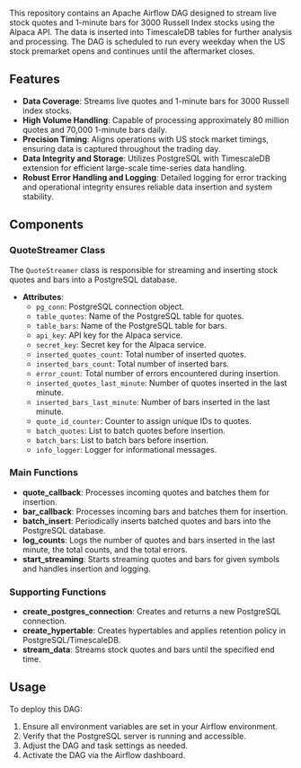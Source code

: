 This repository contains an Apache Airflow DAG designed to stream live stock quotes and 1-minute bars for 3000 Russell Index stocks using the Alpaca API. The data is inserted into TimescaleDB tables for further analysis and processing. The DAG is scheduled to run every weekday when the US stock premarket opens and continues until the aftermarket closes.

## Features
- **Data Coverage**: Streams live quotes and 1-minute bars for 3000 Russell index stocks.
- **High Volume Handling**: Capable of processing approximately 80 million quotes and 70,000 1-minute bars daily.
- **Precision Timing**: Aligns operations with US stock market timings, ensuring data is captured throughout the trading day.
- **Data Integrity and Storage**: Utilizes PostgreSQL with TimescaleDB extension for efficient large-scale time-series data handling.
- **Robust Error Handling and Logging**: Detailed logging for error tracking and operational integrity ensures reliable data insertion and system stability.

## Components

### QuoteStreamer Class
The `QuoteStreamer` class is responsible for streaming and inserting stock quotes and bars into a PostgreSQL database.

- **Attributes**:
  - `pg_conn`: PostgreSQL connection object.
  - `table_quotes`: Name of the PostgreSQL table for quotes.
  - `table_bars`: Name of the PostgreSQL table for bars.
  - `api_key`: API key for the Alpaca service.
  - `secret_key`: Secret key for the Alpaca service.
  - `inserted_quotes_count`: Total number of inserted quotes.
  - `inserted_bars_count`: Total number of inserted bars.
  - `error_count`: Total number of errors encountered during insertion.
  - `inserted_quotes_last_minute`: Number of quotes inserted in the last minute.
  - `inserted_bars_last_minute`: Number of bars inserted in the last minute.
  - `quote_id_counter`: Counter to assign unique IDs to quotes.
  - `batch_quotes`: List to batch quotes before insertion.
  - `batch_bars`: List to batch bars before insertion.
  - `info_logger`: Logger for informational messages.

### Main Functions

- **quote_callback**: Processes incoming quotes and batches them for insertion.
- **bar_callback**: Processes incoming bars and batches them for insertion.
- **batch_insert**: Periodically inserts batched quotes and bars into the PostgreSQL database.
- **log_counts**: Logs the number of quotes and bars inserted in the last minute, the total counts, and the total errors.
- **start_streaming**: Starts streaming quotes and bars for given symbols and handles insertion and logging.

### Supporting Functions

- **create_postgres_connection**: Creates and returns a new PostgreSQL connection.
- **create_hypertable**: Creates hypertables and applies retention policy in PostgreSQL/TimescaleDB.
- **stream_data**: Streams stock quotes and bars until the specified end time.

## Usage
To deploy this DAG:
1. Ensure all environment variables are set in your Airflow environment.
2. Verify that the PostgreSQL server is running and accessible.
3. Adjust the DAG and task settings as needed.
4. Activate the DAG via the Airflow dashboard.
